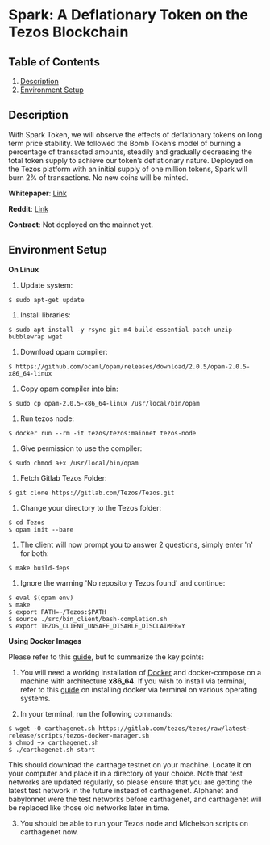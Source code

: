 # Spark: A Deflationary Token on the Tezos Blockchain

## Table of Contents
1. [Description](#description)
1. [Environment Setup](#environment-setup)

## Description
With Spark Token, we will observe the effects of deflationary tokens on long term price stability. We followed the Bomb Token’s model of burning a percentage of transacted amounts, steadily and gradually decreasing the total token supply to achieve our token’s deflationary nature. Deployed on the Tezos platform with an initial supply of one million tokens, Spark will burn 2% of transactions. No new coins will be minted.

**Whitepaper**: [Link](src/whitepaper.pdf)

**Reddit**: [Link](https://www.reddit.com/user/SparkToken)

**Contract**: Not deployed on the mainnet yet.

## Environment Setup

**On Linux**

1. Update system:
```
$ sudo apt-get update
```
1. Install libraries:
```
$ sudo apt install -y rsync git m4 build-essential patch unzip bubblewrap wget
```
1. Download opam compiler:
```
$ https://github.com/ocaml/opam/releases/download/2.0.5/opam-2.0.5-x86_64-linux
```
1. Copy opam compiler into bin:
```
$ sudo cp opam-2.0.5-x86_64-linux /usr/local/bin/opam
```
1. Run tezos node:
```
$ docker run --rm -it tezos/tezos:mainnet tezos-node
```
1. Give permission to use the compiler:
```
$ sudo chmod a+x /usr/local/bin/opam
```
1. Fetch Gitlab Tezos Folder:
```
$ git clone https://gitlab.com/Tezos/Tezos.git
```
1. Change your directory to the Tezos folder:
```
$ cd Tezos
$ opam init --bare
```
1. The client will now prompt you to answer 2 questions, simply enter 'n' for both:
```
$ make build-deps
```
1. Ignore the warning 'No repository Tezos found' and continue:
```
$ eval $(opam env)
$ make
$ export PATH=~/Tezos:$PATH
$ source ./src/bin_client/bash-completion.sh
$ export TEZOS_CLIENT_UNSAFE_DISABLE_DISCLAIMER=Y
```

**Using Docker Images**

Please refer to this [guide](https://tezos.gitlab.io/introduction/howtoget.html#build-from-sources), but to summarize the key points:

1. You will need a working installation of [Docker](https://www.docker.com/) and docker-compose on a machine with architecture **x86_64**. If you wish to install via terminal, refer to this [guide](https://gist.github.com/rstacruz/297fc799f094f55d062b982f7dac9e41) on installing docker via terminal on various operating systems.

2. In your terminal, run the following commands:
```
$ wget -O carthagenet.sh https://gitlab.com/tezos/tezos/raw/latest-release/scripts/tezos-docker-manager.sh
$ chmod +x carthagenet.sh
$ ./carthagenet.sh start
```
This should download the carthage testnet on your machine. Locate it on your computer and place it in a directory of your choice. Note that test networks are updated regularly, so please ensure that you are getting the latest test network in the future instead of carthagenet. Alphanet and babylonnet were the test networks before carthagenet, and carthagenet will be replaced like those old networks later in time.

3. You should be  able to run your Tezos node and Michelson scripts on carthagenet now.
